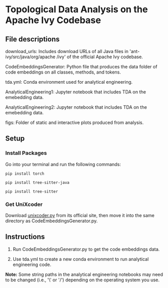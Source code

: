 # Topological Data Analysis on the Apache Ivy Codebase

## File descriptions

download_urls: Includes download URLs of all Java files in 'ant-ivy/src/java/org/apache
/ivy' of the official Apache Ivy codebase.

CodeEmbeddingsGenerator: Python file that produces the data folder of code embeddings on all classes, methods, and tokens.

tda.yml: Conda environment used for analytical engineering.

AnalyticalEngineering1: Jupyter notebook that includes TDA on the emebedding data.

AnalyticalEngineering2: Jupyter notebook that includes TDA on the emebedding data.

figs: Folder of static and interactive plots produced from analysis.


## Setup

### Install Packages

Go into your terminal and run the following commands:

```
pip install torch
```
```
pip install tree-sitter-java
```
```
pip install tree-sitter
```

### Get UniXcoder

Download [unixcoder.py](https://github.com/microsoft/CodeBERT/blob/master/UniXcoder/unixcoder.py) from its official site, then move it into the same directory as CodeEmbeddingsGenerator.py.


## Instructions

1. Run CodeEmbeddingsGenerator.py to get the code embeddings data.

2. Use tda.yml to create a new conda environment to run analytical engineering code.

__Note:__ Some string paths in the analytical engineering notebooks may need to be changed (i.e., '\\' or '/') depending on the operating system you use.

